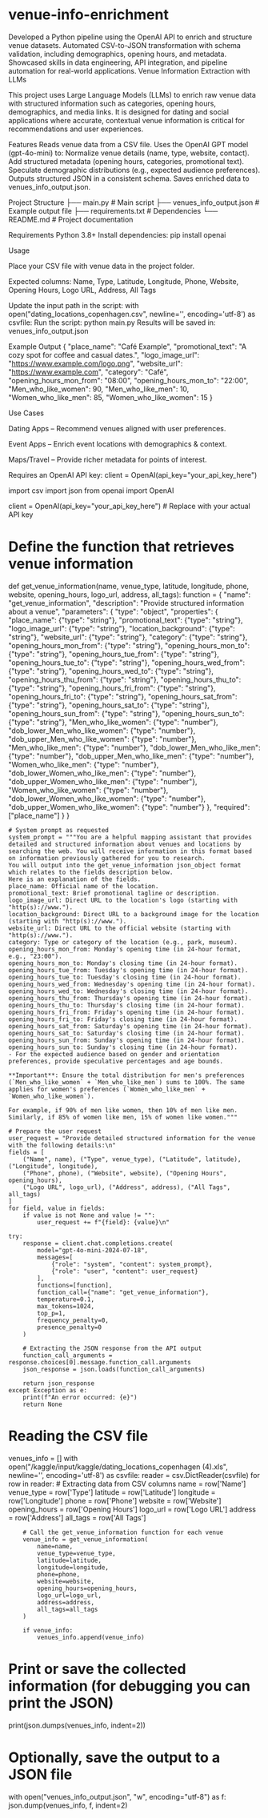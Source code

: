 # venue-info-enrichment
Developed a Python pipeline using the OpenAI API to enrich and structure venue datasets. Automated CSV-to-JSON transformation with schema validation, including demographics, opening hours, and metadata. Showcased skills in data engineering, API integration, and pipeline automation for real-world applications.
Venue Information Extraction with LLMs

This project uses Large Language Models (LLMs) to enrich raw venue data with structured information such as categories, opening hours, demographics, and media links. It is designed for dating and social applications where accurate, contextual venue information is critical for recommendations and user experiences.

Features
Reads venue data from a CSV file.
Uses the OpenAI GPT model (gpt-4o-mini) to:
Normalize venue details (name, type, website, contact).
Add structured metadata (opening hours, categories, promotional text).
Speculate demographic distributions (e.g., expected audience preferences).
Outputs structured JSON in a consistent schema.
Saves enriched data to venues_info_output.json.

Project Structure
├── main.py                     # Main script 
├── venues_info_output.json     # Example output file
├── requirements.txt            # Dependencies
└── README.md                   # Project documentation

Requirements
Python 3.8+
Install dependencies:
pip install openai

Usage

Place your CSV file with venue data in the project folder.

Expected columns: Name, Type, Latitude, Longitude, Phone, Website, Opening Hours, Logo URL, Address, All Tags

Update the input path in the script:
with open("dating_locations_copenhagen.csv", newline='', encoding='utf-8') as csvfile:
Run the script:
python main.py
Results will be saved in:
venues_info_output.json


Example Output
{
  "place_name": "Café Example",
  "promotional_text": "A cozy spot for coffee and casual dates.",
  "logo_image_url": "https://www.example.com/logo.png",
  "website_url": "https://www.example.com",
  "category": "Café",
  "opening_hours_mon_from": "08:00",
  "opening_hours_mon_to": "22:00",
  "Men_who_like_women": 90,
  "Men_who_like_men": 10,
  "Women_who_like_men": 85,
  "Women_who_like_women": 15
}

Use Cases

Dating Apps – Recommend venues aligned with user preferences.

Event Apps – Enrich event locations with demographics & context.

Maps/Travel – Provide richer metadata for points of interest.

Requires an OpenAI API key:
client = OpenAI(api_key="your_api_key_here")




import csv
import json
from openai import OpenAI

client = OpenAI(api_key="your_api_key_here") # Replace with your actual API key

# Define the function that retrieves venue information
def get_venue_information(name, venue_type, latitude, longitude, phone, website, opening_hours, logo_url, address, all_tags):
    function = {
        "name": "get_venue_information",
        "description": "Provide structured information about a venue",
        "parameters": {
            "type": "object",
            "properties": {
                "place_name": {"type": "string"},
                "promotional_text": {"type": "string"},
                "logo_image_url": {"type": "string"},
                "location_background": {"type": "string"},
                "website_url": {"type": "string"},
                "category": {"type": "string"},
                "opening_hours_mon_from": {"type": "string"},
                "opening_hours_mon_to": {"type": "string"},
                "opening_hours_tue_from": {"type": "string"},
                "opening_hours_tue_to": {"type": "string"},
                "opening_hours_wed_from": {"type": "string"},
                "opening_hours_wed_to": {"type": "string"},
                "opening_hours_thu_from": {"type": "string"},
                "opening_hours_thu_to": {"type": "string"},
                "opening_hours_fri_from": {"type": "string"},
                "opening_hours_fri_to": {"type": "string"},
                "opening_hours_sat_from": {"type": "string"},
                "opening_hours_sat_to": {"type": "string"},
                "opening_hours_sun_from": {"type": "string"},
                "opening_hours_sun_to": {"type": "string"},
                "Men_who_like_women": {"type": "number"},
                "dob_lower_Men_who_like_women": {"type": "number"},
                "dob_upper_Men_who_like_women": {"type": "number"},
                "Men_who_like_men": {"type": "number"},
                "dob_lower_Men_who_like_men": {"type": "number"},
                "dob_upper_Men_who_like_men": {"type": "number"},
                "Women_who_like_men": {"type": "number"},
                "dob_lower_Women_who_like_men": {"type": "number"},
                "dob_upper_Women_who_like_men": {"type": "number"},
                "Women_who_like_women": {"type": "number"},
                "dob_lower_Women_who_like_women": {"type": "number"},
                "dob_upper_Women_who_like_women": {"type": "number"}
            },
            "required": ["place_name"]
        }
    }

    # System prompt as requested
    system_prompt = """You are a helpful mapping assistant that provides detailed and structured information about venues and locations by searching the web. You will receive information in this format based on information previously gathered for you to research.
    You will output into the get_venue_information json_object format which relates to the fields description below.
    Here is an explanation of the fields.
    place_name: Official name of the location.
    promotional_text: Brief promotional tagline or description.
    logo_image_url: Direct URL to the location's logo (starting with "http(s)://www.").
    location_background: Direct URL to a background image for the location (starting with "http(s)://www.").
    website_url: Direct URL to the official website (starting with "http(s)://www.").
    category: Type or category of the location (e.g., park, museum).
    opening_hours_mon_from: Monday's opening time (in 24-hour format, e.g., "23:00").
    opening_hours_mon_to: Monday's closing time (in 24-hour format).
    opening_hours_tue_from: Tuesday's opening time (in 24-hour format).
    opening_hours_tue_to: Tuesday's closing time (in 24-hour format).
    opening_hours_wed_from: Wednesday's opening time (in 24-hour format).
    opening_hours_wed_to: Wednesday's closing time (in 24-hour format).
    opening_hours_thu_from: Thursday's opening time (in 24-hour format).
    opening_hours_thu_to: Thursday's closing time (in 24-hour format).
    opening_hours_fri_from: Friday's opening time (in 24-hour format).
    opening_hours_fri_to: Friday's closing time (in 24-hour format).
    opening_hours_sat_from: Saturday's opening time (in 24-hour format).
    opening_hours_sat_to: Saturday's closing time (in 24-hour format).
    opening_hours_sun_from: Sunday's opening time (in 24-hour format).
    opening_hours_sun_to: Sunday's closing time (in 24-hour format).
    - For the expected audience based on gender and orientation preferences, provide speculative percentages and age bounds.
    
    **Important**: Ensure the total distribution for men's preferences (`Men_who_like_women` + `Men_who_like_men`) sums to 100%. The same applies for women's preferences (`Women_who_like_men` + `Women_who_like_women`).

    For example, if 90% of men like women, then 10% of men like men. Similarly, if 85% of women like men, 15% of women like women."""

    # Prepare the user request
    user_request = "Provide detailed structured information for the venue with the following details:\n"
    fields = [
        ("Name", name), ("Type", venue_type), ("Latitude", latitude), ("Longitude", longitude),
        ("Phone", phone), ("Website", website), ("Opening Hours", opening_hours),
        ("Logo URL", logo_url), ("Address", address), ("All Tags", all_tags)
    ]
    for field, value in fields:
        if value is not None and value != "":
            user_request += f"{field}: {value}\n"

    try:
        response = client.chat.completions.create(
            model="gpt-4o-mini-2024-07-18",
            messages=[
                {"role": "system", "content": system_prompt},
                {"role": "user", "content": user_request}
            ],
            functions=[function],
            function_call={"name": "get_venue_information"},
            temperature=0.1,
            max_tokens=1024,
            top_p=1,
            frequency_penalty=0,
            presence_penalty=0
        )

        # Extracting the JSON response from the API output
        function_call_arguments = response.choices[0].message.function_call.arguments
        json_response = json.loads(function_call_arguments)

        return json_response
    except Exception as e:
        print(f"An error occurred: {e}")
        return None

# Reading the CSV file
venues_info = []
with open("/kaggle/input/kaggle/dating_locations_copenhagen (4).xls", newline='', encoding='utf-8') as csvfile:
    reader = csv.DictReader(csvfile)
    for row in reader:
        # Extracting data from CSV columns
        name = row['Name']
        venue_type = row['Type']
        latitude = row['Latitude']
        longitude = row['Longitude']
        phone = row['Phone']
        website = row['Website']
        opening_hours = row['Opening Hours']
        logo_url = row['Logo URL']
        address = row['Address']
        all_tags = row['All Tags']
        
        # Call the get_venue_information function for each venue
        venue_info = get_venue_information(
            name=name,
            venue_type=venue_type,
            latitude=latitude,
            longitude=longitude,
            phone=phone,
            website=website,
            opening_hours=opening_hours,
            logo_url=logo_url,
            address=address,
            all_tags=all_tags
        )
        
        if venue_info:
            venues_info.append(venue_info)

# Print or save the collected information (for debugging you can print the JSON)
print(json.dumps(venues_info, indent=2))

# Optionally, save the output to a JSON file
with open("venues_info_output.json", "w", encoding="utf-8") as f:
    json.dump(venues_info, f, indent=2)
